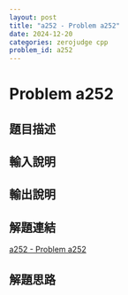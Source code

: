 ```yaml
---
layout: post
title: "a252 - Problem a252"
date: 2024-12-20
categories: zerojudge cpp
problem_id: a252
---
```


# Problem a252

## 題目描述



## 輸入說明



## 輸出說明



## 解題連結

[a252 - Problem a252](https://zerojudge.tw/ShowProblem?problemid=a252)

## 解題思路

